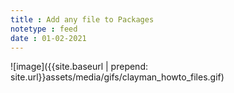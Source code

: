 ```yaml
---
title : Add any file to Packages
notetype : feed
date : 01-02-2021
---
```


![image]({{site.baseurl | prepend: site.url}}assets/media/gifs/clayman_howto_files.gif)
